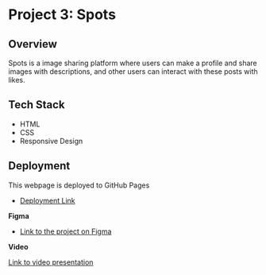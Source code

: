 # Project 3: Spots

## Overview  

Spots is a image sharing platform where users can make a profile and share images with descriptions, and other users can interact with these posts with likes. 

## Tech Stack

- HTML
- CSS
- Responsive Design

## Deployment

This webpage is deployed to GitHub Pages

- [Deployment Link](https://rosekami125.github.io/se_project_spots/)

**Figma**  
  
* [Link to the project on Figma](https://www.figma.com/file/BBNm2bC3lj8QQMHlnqRsga/Sprint-3-Project-%E2%80%94-Spots?type=design&node-id=2%3A60&mode=design&t=afgNFybdorZO6cQo-1)

**Video**

[Link to video presentation](https://drive.google.com/file/d/1RZRgomk1M6PHrTMrKL2ff8dMEY7DoQjI/view?usp=sharing)

